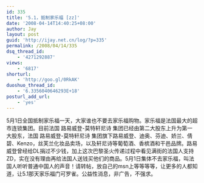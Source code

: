 ```yaml
---
id: 335
title: '5.1，抵制家乐福 [zz]'
date: '2008-04-14T14:40:25+08:00'
author: Jay
layout: post
guid: 'http://ijay.net.cn/log/?p=335'
permalink: /2008/04/14/335
dsq_thread_id:
    - '4271292887'
views:
    - '6817'
shorturl:
    - 'http://goo.gl/0RkAK'
duoshuo_thread_id:
    - '6.3356040646293E+18'
posturl_add_url:
    - 'yes'
---
```


5月1日全国抵制家乐福一天，大家谁也不要去家乐福购物。家乐福是法国最大的超市连锁集团。目前法国 路易威登-莫特轩尼诗 集团已经由第二大股东上升为第一大股东，法国 路易威登-莫特轩尼诗 集团旗下路易威登、迪奥、芬迪、娇兰、倩碧、Kenzo，丝芙兰化妆品卖场，以及轩尼诗等葡萄酒、香槟酒和干邑品牌。路易威登曾经给DL捐过不少钱，加上这次巴黎圣火传递过程中看见满街的法国人支持ZD，实在没有理由再给法国人送钱买他们的商品。5月1日集体不去家乐福，叫法国人听听普通中国人的声音！请转帖，放自己的msn上等等等等，让更多的人都知道，让5.1那天家乐福门可罗雀。公益性消息，非广告，不强求。